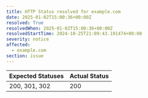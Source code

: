 ```yaml
---
title: HTTP Status resolved for example.com
date: 2025-01-02T15:00:36+00:00Z
resolved: True
resolvedWhen: 2025-01-02T15:00:36+00:00Z
resolvedStartTime: 2024-10-25T21:09:43.191474+00:00
severity: notice
affected:
  - example.com
section: issue
---
```


| Expected Statuses | Actual Status  |
|-------------------|----------------|
| 200, 301, 302 | 200 |
